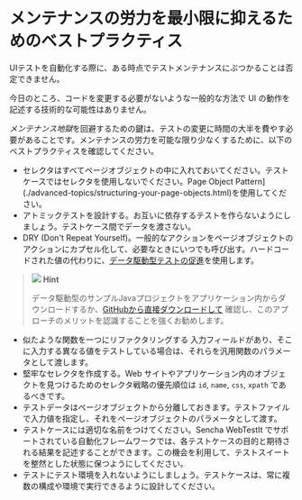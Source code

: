 # メンテナンスの労力を最小限に抑えるためのベストプラクティス

UIテストを自動化する際に、ある時点でテストメンテナンスにぶつかることは否定できません。

今日のところ、コードを変更する必要がないような一般的な方法で UI の動作を記述する技術的な可能性はありません。

*メンテナンス地獄*を回避するための鍵は、テストの変更に時間の大半を費やす必要があることです。メンテナンスの労力を可能な限り少なくするために、以下のベストプラクティスを確認してください。

  - セレクタはすべてページオブジェクトの中に入れておいてください。テストケースではセレクタを使用しないでください。Page Object Pattern](./advanced-topics/structuring-your-page-objects.html)を使用してください。
  - アトミックテストを設計する。お互いに依存するテストを作らないようにしましょう。テストケース間でデータを渡さない。
  - DRY (Don't Repeat Yourself)。一般的なアクションをページオブジェクトのアクションにカプセル化して、必要なときにいつでも呼び出す。ハードコードされた値の代わりに、[データ駆動型テストの促進](../AdvancedTopics/DataDrivenTestingInJavaSample.md)を使用します。

> ![](https://docs.sencha.com/webtestit/guides/images/hint-icon.png) **Hint**
> 
> データ駆動型のサンプルJavaプロジェクトをアプリケーション内からダウンロードするか、[GitHubから直接ダウンロードして](https://github.com/extjs/RxSe-java-data-driven-sample) 確認し、このアプローチのメリットを認識することを強くお勧めします。

  - 似たような関数を一つにリファクタリングする 入力フィールドがあり、そこに入力する異なる値をテストしている場合は、それらを汎用関数のパラメータとして渡します。
  - 堅牢なセレクタを作成する。Web サイトやアプリケーション内のオブジェクトを見つけるためのセレクタ戦略の優先順位は `id`, `name`, `css`, `xpath` であるべきです。
  - テストデータはページオブジェクトから分離しておきます。テストファイルで入力値を指定し、それをページオブジェクトのパラメータとして渡す。
  - テストケースには適切な名前をつけてください。Sencha WebTestIt でサポートされている自動化フレームワークでは、各テストケースの目的と期待される結果を記述することができます。この機会を利用して、テストスイートを整然とした状態に保つようにしてください。
  - テストにテスト環境を入れないようにしましょう。テストケースは、常に複数の構成や環境で実行できるように設計してください。
